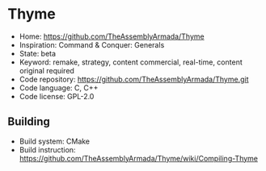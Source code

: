 # Thyme

- Home: https://github.com/TheAssemblyArmada/Thyme
- Inspiration: Command & Conquer: Generals
- State: beta
- Keyword: remake, strategy, content commercial, real-time, content original required
- Code repository: https://github.com/TheAssemblyArmada/Thyme.git
- Code language: C, C++
- Code license: GPL-2.0

## Building

- Build system: CMake
- Build instruction: https://github.com/TheAssemblyArmada/Thyme/wiki/Compiling-Thyme
